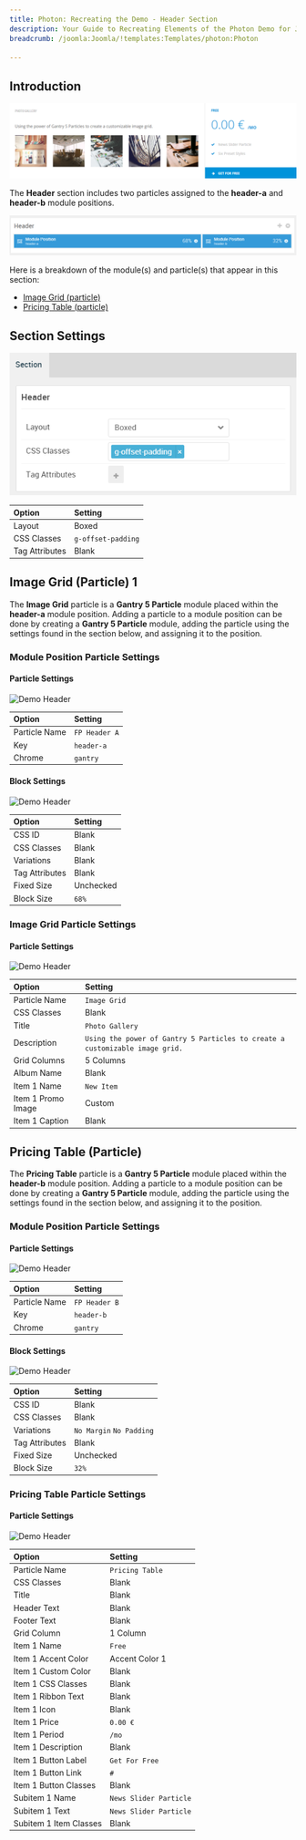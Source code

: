 ```yaml
---
title: Photon: Recreating the Demo - Header Section
description: Your Guide to Recreating Elements of the Photon Demo for Joomla
breadcrumb: /joomla:Joomla/!templates:Templates/photon:Photon

---
```


## Introduction

![](assets/demo_3.png)

The **Header** section includes two particles assigned to the **header-a** and **header-b** module positions.

![](assets/home_header.png)

Here is a breakdown of the module(s) and particle(s) that appear in this section:

* [Image Grid (particle)](#image-grid-(particle))
* [Pricing Table (particle)](#pricing-grid-(particle))

## Section Settings

![](assets/demo_header_settings.png)

| Option           | Setting            |
| :--------------- | :----------        |
| Layout           | Boxed              |
| CSS Classes      | `g-offset-padding` |
| Tag Attributes   | Blank              |

## Image Grid (Particle) 1

The **Image Grid** particle is a **Gantry 5 Particle** module placed within the **header-a** module position. Adding a particle to a module position can be done by creating a **Gantry 5 Particle** module, adding the particle using the settings found in the section below, and assigning it to the position.

### Module Position Particle Settings

#### Particle Settings

![Demo Header](demo_header_1.png)

| Option        | Setting       |
| :-----        | :-----        |
| Particle Name | `FP Header A` |
| Key           | `header-a`    |
| Chrome        | `gantry`      |

#### Block Settings

![Demo Header](demo_header_2.png)

| Option         | Setting   |
| :-----         | :-----    |
| CSS ID         | Blank     |
| CSS Classes    | Blank     |
| Variations     | Blank     |
| Tag Attributes | Blank     |
| Fixed Size     | Unchecked |
| Block Size     | `68%`     |

### Image Grid Particle Settings

#### Particle Settings

![Demo Header](demo_header_3.png)

| Option             | Setting                                                                      |
| :-----             | :-----                                                                       |
| Particle Name      | `Image Grid`                                                                 |
| CSS Classes        | Blank                                                                        |
| Title              | `Photo Gallery`                                                              |
| Description        | `Using the power of Gantry 5 Particles to create a customizable image grid.` |
| Grid Columns       | 5 Columns                                                                    |
| Album Name         | Blank                                                                        |
| Item 1 Name        | `New Item`                                                                   |
| Item 1 Promo Image | Custom                                                                       |
| Item 1 Caption     | Blank                                                                        |

## Pricing Table (Particle)

The **Pricing Table** particle is a **Gantry 5 Particle** module placed within the **header-b** module position. Adding a particle to a module position can be done by creating a **Gantry 5 Particle** module, adding the particle using the settings found in the section below, and assigning it to the position.

### Module Position Particle Settings

#### Particle Settings

![Demo Header](demo_header_4.png)

| Option        | Setting       |
| :-----        | :-----        |
| Particle Name | `FP Header B` |
| Key           | `header-b`    |
| Chrome        | `gantry`      |

#### Block Settings

![Demo Header](demo_header_5.png)

| Option         | Setting                  |
| :-----         | :-----                   |
| CSS ID         | Blank                    |
| CSS Classes    | Blank                    |
| Variations     | `No Margin` `No Padding` |
| Tag Attributes | Blank                    |
| Fixed Size     | Unchecked                |
| Block Size     | `32%`                    |

### Pricing Table Particle Settings

#### Particle Settings

![Demo Header](demo_header_6.png)

| Option                 | Setting                |
| :-----                 | :-----                 |
| Particle Name          | `Pricing Table`        |
| CSS Classes            | Blank                  |
| Title                  | Blank                  |
| Header Text            | Blank                  |
| Footer Text            | Blank                  |
| Grid Column            | 1 Column               |
| Item 1 Name            | `Free`                 |
| Item 1 Accent Color    | Accent Color 1         |
| Item 1 Custom Color    | Blank                  |
| Item 1 CSS Classes     | Blank                  |
| Item 1 Ribbon Text     | Blank                  |
| Item 1 Icon            | Blank                  |
| Item 1 Price           | `0.00 €`               |
| Item 1 Period          | `/mo`                  |
| Item 1 Description     | Blank                  |
| Item 1 Button Label    | `Get For Free`         |
| Item 1 Button Link     | `#`                    |
| Item 1 Button Classes  | Blank                  |
| Subitem 1 Name         | `News Slider Particle` |
| Subitem 1 Text         | `News Slider Particle` |
| Subitem 1 Item Classes | Blank                  |